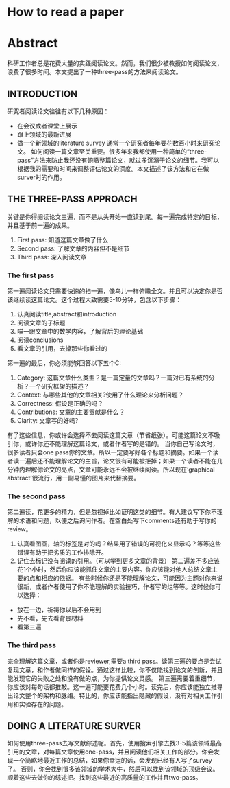 # How to read a paper

# Abstract
科研工作者总是花费大量的实践阅读论文。然而，我们很少被教授如何阅读论文，浪费了很多时间。本文提出了一种three-pass的方法来阅读论文。

## INTRODUCTION
研究者阅读论文往往有以下几种原因：
- 在会议或者课堂上展示
- 跟上领域的最新进展
- 做一个新领域的literature survey
通常一个研究者每年要花数百小时来研究论文。
如何阅读一篇文章至关重要。很多年来我都使用一种简单的“three-pass”方法来防止我还没有俯瞰整篇论文，就过多沉溺于论文的细节。我可以根据我的需要和时间来调整评估论文的深度。本文描述了该方法和它在做surver时的作用。

## THE THREE-PASS APPROACH
关键是你得阅读论文三遍，而不是从头开始一直读到尾。每一遍完成特定的目标，并且基于前一遍的成果。
1. First pass: 知道这篇文章做了什么
2. Second pass: 了解文章的内容但不是细节
3. Third pass: 深入阅读文章

### The first pass
第一遍阅读论文只需要快速的扫一遍，像鸟儿一样俯瞰全文。并且可以决定你是否该继续读这篇论文。这个过程大致需要5-10分钟，包含以下步骤：
1. 认真阅读title,abstract和introduction
2. 阅读文章的子标题
3. 喵一眼文章中的数学内容，了解背后的理论基础
4. 阅读conclusions
5. 看文章的引用，去掉那些你看过的

第一遍的最后，你必须能够回答以下五个C:
1. Category: 这篇文章什么类型？是一篇定量的文章吗？一篇对已有系统的分析？一个研究框架的描述？
2. Context: 与哪些其他的文章相关?使用了什么理论来分析问题？
3. Correctness: 假设是正确的吗？
4. Contributions: 文章的主要贡献是什么？
5. Clarity: 文章写的好吗?

有了这些信息，你或许会选择不去阅读这篇文章（节省纸张）。可能这篇论文不吸引你，或许你还不能理解这篇论文，或者作者写的是错的。
当你自己写论文时，很多读者只会one pass你的文章。所以一定要写好各个标题和摘要。如果一个读者读一遍后还不能理解论文的主旨，论文很有可能被拒掉；如果一个读者不能在几分钟内理解你论文的亮点，文章可能永远不会被继续阅读。所以现在‘graphical abstract’很流行，用一副易懂的图片来代替摘要。

### The second pass
第二遍读，花更多的精力，但是忽视掉比如证明这类的细节。有人建议写下你不理解的术语和问题，以便之后询问作者。在空白处写下comments还有助于写你的review。
1. 认真看图画，轴的标签是对的吗？结果用了错误的可视化来显示吗？等等这些错误有助于把劣质的工作排除开。
2. 记住去标记没有阅读的引用。（可以学到更多文章的背景）
第二遍差不多应该花1个小时，然后你应该能抓住文章的主要内容。你应该能对他人总结文章主要的点和相应的依据。
有些时候你还是不能理解论文，可能因为主题对你来说很新，或者作者使用了你不能理解的实验技巧，作者写的烂等等。这时候你可以选择：
- 放在一边，祈祷你以后不会用到
- 先不看，先去看背景材料
- 看第三遍

### The third pass
完全理解这篇文章，或者你是reviewer,需要a third pass。读第三遍的要点是尝试复现文章，和作者做同样的假设。通过这样比较，你不仅能找到论文的创新，并且能发现它的失败之处和没有做的点，为你提供论文灵感。
第三遍需要着重细节，你应该对每句话都推敲。这一遍可能要花费几个小时。读完后，你应该能独立推导出论文整个的架构和脉络。特比的，你应该能指出隐藏的假设，没有对相关工作引用和实验存在的问题。

## DOING A LITERATURE SURVER
如何使用three-pass去写文献综述呢。首先，使用搜索引擎去找3-5篇该领域最高引用的文章，对每篇文章使用one-pass，并且阅读他们相关工作的部分。你会发现一个简略地最近工作的总结，如果你幸运的话，会发现已经有人写了survey了。
否则，你会找到很多该领域的学术大牛，然后可以找到该领域的顶级会议。顺着这些去做你的综述把。找到这些最近的高质量的工作并且two-pass。






